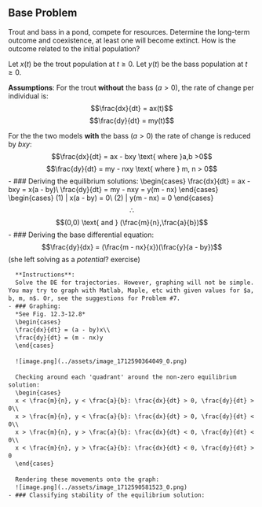 ## Base Problem
Trout and bass in a pond, compete for resources. Determine the long-term outcome and coexistence, at least one will become extinct. How is the outcome related to the initial population?

Let $x(t)$ be the trout population at $t \geq 0$.
Let $y(t)$ be the bass population at $t \geq 0$.

**Assumptions**:
For the trout **without** the bass ($a > 0$), the rate of change per individual is:
$$\frac{dx}{dt} = ax(t)$$
$$\frac{dy}{dt} = my(t)$$

For the the two models **with** the bass ($a > 0$) the rate of change is reduced by $bxy$:
$$\frac{dx}{dt} = ax - bxy \text{ where }a,b >0$$
$$\frac{dy}{dt} = my - nxy \text{ where } m, n > 0$$
	- ### Deriving the equilibrium solutions:
	  \begin{cases}
	  \frac{dx}{dt} = ax - bxy = x(a - by)\\
	  \frac{dy}{dt} = my - nxy = y(m - nx)
	  \end{cases}
	  \begin{cases}
	  (1) | x(a - by) = 0\\
	  (2) | y(m - nx) = 0
	  \end{cases}
	  $$\therefore$$
	  $$(0,0) \text{ and } (\frac{m}{n},\frac{a}{b})$$
	- ### Deriving the base differential equation:
	  $$\frac{dy}{dx} = (\frac{m - nx}{x})(\frac{y}{a - by})$$
	  (she left solving as a *potential*? exercise)
	  
	  **Instructions**:
	  Solve the DE for trajectories. However, graphing will not be simple. You may try to graph with Matlab, Maple, etc with given values for $a, b, m, n$. Or, see the suggestions for Problem #7.
	- ### Graphing:
	  *See Fig. 12.3-12.8*
	  \begin{cases}
	  \frac{dx}{dt} = (a - by)x\\
	  \frac{dy}{dt} = (m - nx)y
	  \end{cases}
	  
	  ![image.png](../assets/image_1712590364049_0.png)
	  
	  Checking around each 'quadrant' around the non-zero equilibrium solution:
	  \begin{cases}
	  x < \frac{m}{n}, y < \frac{a}{b}: \frac{dx}{dt} > 0, \frac{dy}{dt} > 0\\
	  x > \frac{m}{n}, y < \frac{a}{b}: \frac{dx}{dt} > 0, \frac{dy}{dt} < 0\\
	  x > \frac{m}{n}, y > \frac{a}{b}: \frac{dx}{dt} < 0, \frac{dy}{dt} < 0\\
	  x < \frac{m}{n}, y > \frac{a}{b}: \frac{dx}{dt} < 0, \frac{dy}{dt} > 0
	  \end{cases}
	  
	  Rendering these movements onto the graph:
	  ![image.png](../assets/image_1712590581523_0.png)
	- ### Classifying stability of the equilibrium solution: